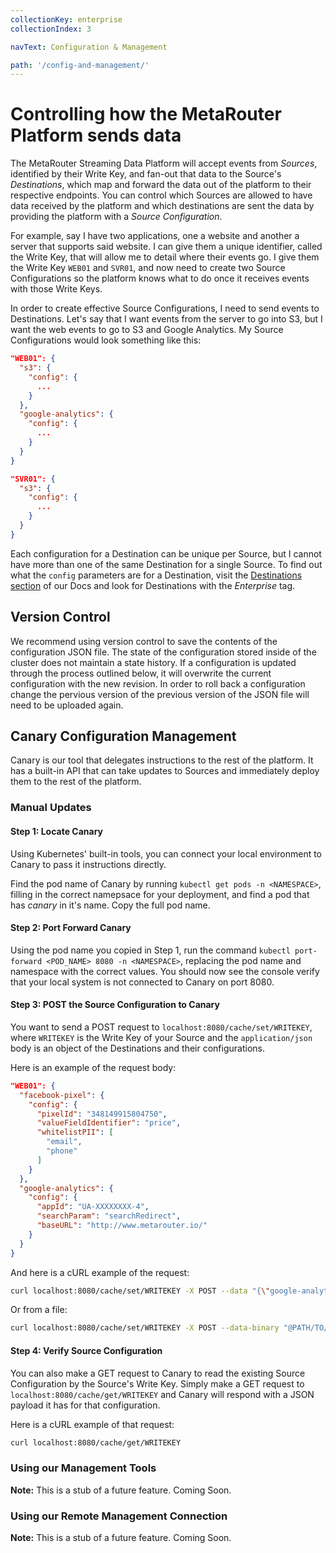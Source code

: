 ```yaml
---
collectionKey: enterprise
collectionIndex: 3

navText: Configuration & Management

path: '/config-and-management/'
---
```


# Controlling how the MetaRouter Platform sends data

The MetaRouter Streaming Data Platform will accept events from _Sources_, identified by their Write Key, and fan-out that data to the Source's _Destinations_, which map and forward the data out of the platform to their respective endpoints. You can control which Sources are allowed to have data received by the platform and which destinations are sent the data by providing the platform with a _Source Configuration_.

For example, say I have two applications, one a website and another a server that supports said website. I can give them a unique identifier, called the Write Key, that will allow me to detail where their events go. I give them the Write Key `WEB01` and `SVR01`, and now need to create two Source Configurations so the platform knows what to do once it receives events with those Write Keys.

In order to create effective Source Configurations, I need to send events to Destinations. Let's say that I want events from the server to go into S3, but I want the web events to go to S3 and Google Analytics. My Source Configurations would look something like this:

```json
"WEB01": {
  "s3": {
    "config": {
      ...
    }
  },
  "google-analytics": {
    "config": {
      ...
    }
  }
}

"SVR01": {
  "s3": {
    "config": {
      ...
    }
  }
}
```

Each configuration for a Destination can be unique per Source, but I cannot have more than one of the same Destination for a single Source. To find out what the `config` parameters are for a Destination, visit the [Destinations section](https://docs.metarouter.io/v2/clickstream/destinations/overview.html) of our Docs and look for Destinations with the _Enterprise_ tag.

## Version Control

We recommend using version control to save the contents of the configuration JSON file. The state of the configuration stored inside of the cluster does not maintain a state history. If a configuration is updated through the process outlined below, it will overwrite the current configuration with the new revision. In order to roll back a configuration change the pervious version of the previous version of the JSON file will need to be uploaded again.

## Canary Configuration Management

Canary is our tool that delegates instructions to the rest of the platform. It has a built-in API that can take updates to Sources and immediately deploy them to the rest of the platform.

### Manual Updates

#### Step 1: Locate Canary

Using Kubernetes' built-in tools, you can connect your local environment to Canary to pass it instructions directly.

Find the pod name of Canary by running `kubectl get pods -n <NAMESPACE>`, filling in the correct namepsace for your deployment, and find a pod that has _canary_ in it's name. Copy the full pod name.

#### Step 2: Port Forward Canary

Using the pod name you copied in Step 1, run the command `kubectl port-forward <POD_NAME> 8080 -n <NAMESPACE>`, replacing the pod name and namespace with the correct values. You should now see the console verify that your local system is not connected to Canary on port 8080.

#### Step 3: POST the Source Configuration to Canary

You want to send a POST request to `localhost:8080/cache/set/WRITEKEY`, where `WRITEKEY` is the Write Key of your Source and the `application/json` body is an object of the Destinations and their configurations.

Here is an example of the request body:

```json
"WEB01": {
  "facebook-pixel": {
    "config": {
      "pixelId": "348149915804750",
      "valueFieldIdentifier": "price",
      "whitelistPII": [
        "email",
        "phone"
      ]
    }
  },
  "google-analytics": {
    "config": {
      "appId": "UA-XXXXXXXX-4",
      "searchParam": "searchRedirect",
      "baseURL": "http://www.metarouter.io/"
    }
  }
}
```

And here is a cURL example of the request:

```bash
curl localhost:8080/cache/set/WRITEKEY -X POST --data "{\"google-analytics\": {\"config\": {\"appId\": \"UA-XXXXXXXX-4\"}}}" -H "Content-type: application/json"
```

Or from a file:

```bash
curl localhost:8080/cache/set/WRITEKEY -X POST --data-binary "@PATH/TO/YOUR-CONFIG-FILE.json" -H "Content-type: application/json"
```

#### Step 4: Verify Source Configuration

You can also make a GET request to Canary to read the existing Source Configuration by the Source's Write Key. Simply make a GET request to `localhost:8080/cache/get/WRITEKEY` and Canary will respond with a JSON payload it has for that configuration.

Here is a cURL example of that request:

```bash
curl localhost:8080/cache/get/WRITEKEY
```

### Using our Management Tools

**Note:** This is a stub of a future feature. Coming Soon.

### Using our Remote Management Connection

**Note:** This is a stub of a future feature. Coming Soon.
